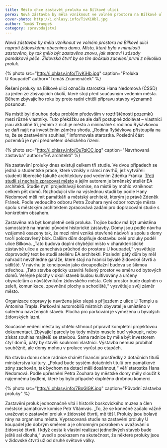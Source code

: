 ```yaml
---
title: Město chce zastavět proluku na Bílkově ulici
perex: Nová zástavba by měla vzniknout ve volném prostoru na Bílkově ulici naproti židovskému obecnímu domu. Místo, které bylo v minulosti zastavěno, by tak mělo být zastavěno znovu, jak stanoví i zásady památkové péče.
cover-photo: http://i.ohlasy.info/TivKiHbl.jpg
author: Tomáš Trumpeš
category: zpravodajství
---
```


*Nová zástavba by měla vzniknout ve volném prostoru na Bílkově ulici naproti židovskému obecnímu domu. Místo, které bylo v minulosti zastavěno, by tak mělo být zastavěno znovu, jak stanoví i zásady památkové péče. Židovská čtvrť by se tím dočkala zacelení první z několika proluk.*

{% photo src="http://i.ohlasy.info/TivKiHb.jpg" caption="Proluka U Koupadel" author="Tomáš Znamenáček" %}

Řešení proluky na Bílkově ulici označila starostka Hana Nedomová (ČSSD) za jeden ze zbývajících úkolů, které stojí před současným vedením města. Během zbývajícího roku by proto radní chtěli přípravu stavby významně posunout. 

Na místě byl dlouhou dobu problém především v roztříštěnosti pozemků mezi různé vlastníky. Tuto překážku se ale daří postupně zdolávat – vlastníci jsou aktuálně tři, jedním z nich je město a minimálně s rodinou Ryšávkovou se daří najít na investičním záměru shoda. „Rodina Ryšávkova přistoupila na to, že se zastavěním souhlasí,“ informovala starostka. Poslední část pozemků je nyní předmětem dědického řízení.

{% photo src="http://i.ohlasy.info/Ou7qiCC.jpg" caption="Navrhovaná zástavba" author="EA architekti" %}

Na zastavění proluky dnes existují celkem tři studie. Ve dvou případech se jedná o studentské práce, které vznikly v rámci návrhů, jež vytvářeli studenti liberecké fakultě architektury pod vedením Zdeňka Fránka. [Třetí studii si nechalo zpracovat město](http://data.ohlasy.info/2017/koupadla-studie.pdf) a jejím autorem je brněnský ateliér EA architekti. Studie nyní projednávají komise, na místě by mohlo vzniknout celkem pět domů. Rozhodující vliv na výslednou studii by podle Hany Nedomové měli mít památkáři a městský architekt, kterým je právě Zdeněk Fránek. Podle vedoucího odboru Petra Zouhara nyní odbor rozvoje města spolu s městským architektem zpracovává zadání pro dopracování studie s konkrétním obsahem.

Zastavěna má být kompletně celá proluka. Trojice budov má být umístěna samostatně na hranici původní historické zástavby. Domy jsou podle návrhu vzájemně osazeny tak, že mezi nimi vzniká otevřené nádvoří a spolu s domy tvoří polozavřený blok. Dalším dům doplňuje dostavbu celé proluky podél ulice Bílkova. „Tato budova doplní chybějící místo v charakteristické zástavbě ulice a zanechává průchod do prostoru U koupadel,“ vysvětluje doprovodný text ke studii ateliéru EA architekti. Poslední pátý dům by měl nahradit nevzhledné garáže, které stojí na hranici bývalé židovské čtvrti a sídliště. V návrhu je koncipován jako dvoupodlažní budova se šikmou střechou. „Tato stavba opticky uzavírá řešený prostor ve směru od bytových domů. Veřejné plochy v okolí staveb budou kultivovány a určeny obyvatelům a návštěvníkům židovského města. Celý prostor bude doplněn o zeleň, komunikace, zpevněné plochy a schodiště,“ vysvětluje svůj záměr město.

Organizace dopravy je navržena jako slepá s příjezdem z ulice U Templu a Antonína Trapla. Parkování automobilů místních obyvatel je umístěno v suterénu navržených staveb. Plocha pro parkování je vymezena u bývalých židovských lázní.

Současné vedení města by chtělo stihnout připravit kompletní projektovou dokumentaci. Zbývající parcely by tedy město muselo buď vykoupit, nebo získat souhlas majitelů se stavbou. Sama radnice by měla být investorem čtyř domů, pátý by stavěli soukromí vlastníci. Výstavba nemusí probíhat souběžně, ale domy mohou v proluce vyrůst po etapách.

Na stavbu domu chce radnice shánět finanční prostředky z dotačních titulů ministerstva kultury. „Pokud bude systém dotačních titulů pro památkové zóny zachován, tak bychom na dotaci měli dosáhnout,“ věří starostka Hana Nedomová. Podle upřesnění Petra Zouhara by městské domy měly sloužit k nájemnému bydlení, které by bylo případně doplněno drobnou komercí.

{% photo src="http://i.ohlasy.info/7BoGlGK.jpg" caption="Původní zástavba proluky" %}

Zastavění proluk jednoznačně vítá i historik boskovického muzea a člen městské památkové komise Petr Vítámvás. „To, že se konečně začalo vážně uvažovat o zastavění proluk v židovské čtvrti, mě těší. Proluky jsou bolavé rány na organismu města. Vypracovaná studie na zastavění proluky U koupadel jde dobrým směrem a je ohromným pokrokem v uvažování o židovské čtvrti. I když cesta k vlastní realizaci jednotlivých staveb bude ještě asi dlouhá,“ uvedl s poukazem na skutečnost, že některé proluky jsou v židovské čtvrti už od druhé světové války.